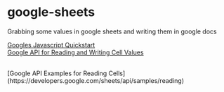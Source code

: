 # google-sheets
Grabbing some values in google sheets and writing them in google docs

[Googles Javascript Quickstart](https://developers.google.com/sheets/api/quickstart/js#python-3.x)
<br />
[Google API for Reading and Writing Cell Values](https://developers.google.com/sheets/api/guides/values)


<br />
[Google API Examples for Reading Cells](https://developers.google.com/sheets/api/samples/reading)

